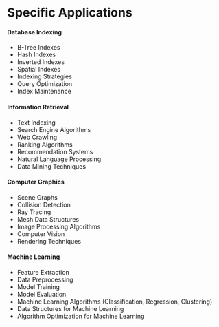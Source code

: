 # Specific Applications

#### Database Indexing

* B-Tree Indexes
* Hash Indexes
* Inverted Indexes
* Spatial Indexes
* Indexing Strategies
* Query Optimization
* Index Maintenance

#### Information Retrieval

* Text Indexing
* Search Engine Algorithms
* Web Crawling
* Ranking Algorithms
* Recommendation Systems
* Natural Language Processing
* Data Mining Techniques

#### Computer Graphics

* Scene Graphs
* Collision Detection
* Ray Tracing
* Mesh Data Structures
* Image Processing Algorithms
* Computer Vision
* Rendering Techniques

#### Machine Learning

* Feature Extraction
* Data Preprocessing
* Model Training
* Model Evaluation
* Machine Learning Algorithms (Classification, Regression, Clustering)
* Data Structures for Machine Learning
* Algorithm Optimization for Machine Learning
